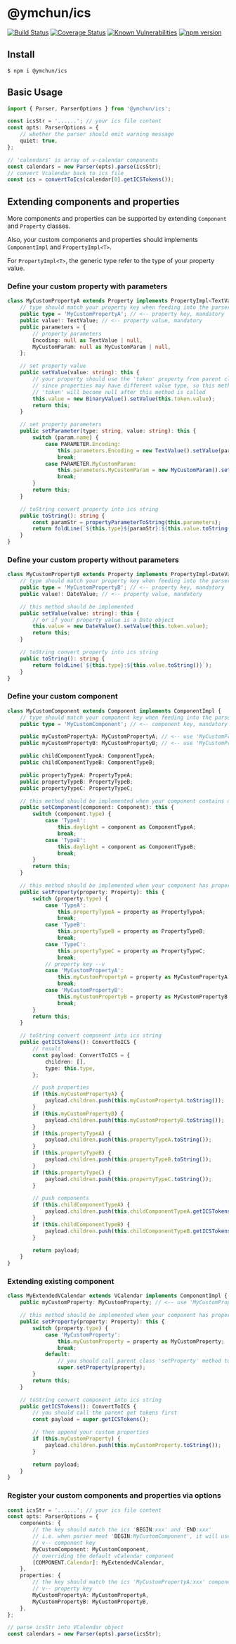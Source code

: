 # @ymchun/ics

[![Build Status](https://travis-ci.com/ymchun/ics.svg?branch=master)](https://travis-ci.com/ymchun/ics)
[![Coverage Status](https://coveralls.io/repos/github/ymchun/ics/badge.svg?branch=master)](https://coveralls.io/github/ymchun/ics?branch=master)
[![Known Vulnerabilities](https://snyk.io/test/github/ymchun/ics/badge.svg?targetFile=package.json)](https://snyk.io/test/github/ymchun/ics?targetFile=package.json)
[![npm version](https://badge.fury.io/js/%40ymchun%2Fics.svg)](https://badge.fury.io/js/%40ymchun%2Fics)

## Install

```
$ npm i @ymchun/ics
```

## Basic Usage

```typescript
import { Parser, ParserOptions } from '@ymchun/ics';

const icsStr = '......'; // your ics file content
const opts: ParserOptions = {
	// whether the parser should emit warning message
	quiet: true,
};

// 'calendars' is array of v-calendar components
const calendars = new Parser(opts).parse(icsStr);
// convert Vcalendar back to ics file
const ics = convertToIcs(calendar[0].getICSTokens());
```

## Extending components and properties

More components and properties can be supported by extending `Component` and `Property` classes.

Also, your custom components and properties should implements `ComponentImpl` and `PropertyImpl<T>`.

For `PropertyImpl<T>`, the generic type refer to the type of your property value.

### Define your custom property with parameters

```typescript
class MyCustomPropertyA extends Property implements PropertyImpl<TextValue> {
	// type should match your property key when feeding into the parser options
	public type = 'MyCustomPropertyA'; // <-- property key, mandatory
	public value!: TextValue; // <-- property value, mandatory
	public parameters = {
		// property parameters
		Encoding: null as TextValue | null,
		MyCustomParam: null as MyCustomParam | null,
	};

	// set property value
	public setValue(value: string): this {
		// your property should use the 'token' property from parent class to set the value
		// since properties may have different value type, so this method is where you parse your own value
		// 'token' will become null after this method is called
		this.value = new BinaryValue().setValue(this.token.value);
		return this;
	}

	// set property parameters
	public setParameter(type: string, value: string): this {
		switch (param.name) {
			case PARAMETER.Encoding:
				this.parameters.Encoding = new TextValue().setValue(param.value);
				break;
			case PARAMETER.MyCustomParam:
				this.parameters.MyCustomParam = new MyCustomParam().setValue(param.value);
				break;
		}
		return this;
	}

	// toString convert property into ics string
	public toString(): string {
		const paramStr = propertyParameterToString(this.parameters);
		return foldLine(`${this.type}${paramStr}:${this.value.toString()}`);
	}
}
```

### Define your custom property without parameters

```typescript
class MyCustomPropertyB extends Property implements PropertyImpl<DateValue> {
	// type should match your property key when feeding into the parser options
	public type = 'MyCustomPropertyB'; // <-- property key, mandatory
	public value!: DateValue; // <-- property value, mandatory

	// this method should be implemented
	public setValue(value: string): this {
		// or if your property value is a Date object
		this.value = new DateValue().setValue(this.token.value);
		return this;
	}

	// toString convert property into ics string
	public toString(): string {
		return foldLine(`${this.type}:${this.value.toString()}`);
	}
}
```

### Define your custom component

```typescript
class MyCustomComponent extends Component implements ComponentImpl {
	// type should match your component key when feeding into the parser options
	public type = 'MyCustomComponent'; // <-- component key, mandatory

	public myCustomPropertyA: MyCustomPropertyA; // <-- use 'MyCustomPropertyA' here
	public myCustomPropertyB: MyCustomPropertyB; // <-- use 'MyCustomPropertyB' here

	public childComponentTypeA: ComponentTypeA;
	public childComponentTypeB: ComponentTypeB;

	public propertyTypeA: PropertyTypeA;
	public propertyTypeB: PropertyTypeB;
	public propertyTypeC: PropertyTypeC;

	// this method should be implemented when your component contains other components
	public setComponent(component: Component): this {
		switch (component.type) {
			case 'TypeA':
				this.daylight = component as ComponentTypeA;
				break;
			case 'TypeB':
				this.daylight = component as ComponentTypeB;
				break;
		}
		return this;
	}

	// this method should be implemented when your component has properties
	public setProperty(property: Property): this {
		switch (property.type) {
			case 'TypeA':
				this.propertyTypeA = property as PropertyTypeA;
				break;
			case 'TypeB':
				this.propertyTypeB = property as PropertyTypeB;
				break;
			case 'TypeC':
				this.propertyTypeC = property as PropertyTypeC;
				break;
			// property key --v
			case 'MyCustomPropertyA':
				this.myCustomPropertyA = property as MyCustomPropertyA;
				break;
			case 'MyCustomPropertyB':
				this.myCustomPropertyB = property as MyCustomPropertyB;
				break;
		}
		return this;
	}

	// toString convert component into ics string
	public getICSTokens(): ConvertToICS {
		// result
		const payload: ConvertToICS = {
			children: [],
			type: this.type,
		};

		// push properties
		if (this.myCustomPropertyA) {
			payload.children.push(this.myCustomPropertyA.toString());
		}
		if (this.myCustomPropertyB) {
			payload.children.push(this.myCustomPropertyB.toString());
		}
		if (this.propertyTypeA) {
			payload.children.push(this.propertyTypeA.toString());
		}
		if (this.propertyTypeB) {
			payload.children.push(this.propertyTypeB.toString());
		}
		if (this.propertyTypeC) {
			payload.children.push(this.propertyTypeC.toString());
		}

		// push components
		if (this.childComponentTypeA) {
			payload.children.push(this.childComponentTypeA.getICSTokens());
		}
		if (this.childComponentTypeB) {
			payload.children.push(this.childComponentTypeB.getICSTokens());
		}

		return payload;
	}
}
```

### Extending existing component

```typescript
class MyExtendedVCalendar extends VCalendar implements ComponentImpl {
	public myCustomProperty: MyCustomProperty; // <-- use 'MyCustomProperty' here

	// this method should be implemented when your component has properties
	public setProperty(property: Property): this {
		switch (property.type) {
			case 'MyCustomProperty':
				this.myCustomProperty = property as MyCustomProperty;
				break;
			default:
				// you should call parent class 'setProperty' method to avoid missing parent properties
				super.setProperty(property);
		}
		return this;
	}

	// toString convert component into ics string
	public getICSTokens(): ConvertToICS {
		// you should call the parent get tokens first
		const payload = super.getICSTokens();

		// then append your custom properties
		if (this.myCustomProperty) {
			payload.children.push(this.myCustomProperty.toString());
		}

		return payload;
	}
}
```

### Register your custom components and properties via options

```typescript
const icsStr = '......'; // your ics file content
const opts: ParserOptions = {
	components: {
		// the key should match the ics 'BEGIN:xxx' and 'END:xxx'
		// i.e. when parser meet 'BEGIN:MyCustomComponent', it will use this component.
		// v-- component key
		MyCustomComponent: MyCustomComponent,
		// overriding the default vCalendar component
		[COMPONENT.Calendar]: MyExtendedVCalendar,
	},
	properties: {
		// the key should match the ics 'MyCustomPropertyA:xxx' component property
		// v-- property key
		MyCustomPropertyA: MyCustomPropertyA,
		MyCustomPropertyB: MyCustomPropertyB,
	},
};

// parse icsStr into VCalendar object
const calendars = new Parser(opts).parse(icsStr);
```
